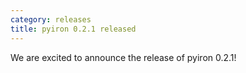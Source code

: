 ```yaml
---
category: releases
title: pyiron 0.2.1 released
---
```

We are excited to announce the release of pyiron 0.2.1!